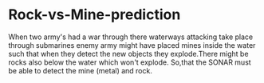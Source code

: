 # Rock-vs-Mine-prediction

When two army's had a war through there waterways attacking take place through submarines enemy army might have placed mines inside the water such that when they detect the new objects they explode.There might be rocks also below the water which won't explode. So,that the SONAR must be able to detect the mine (metal) and rock.

